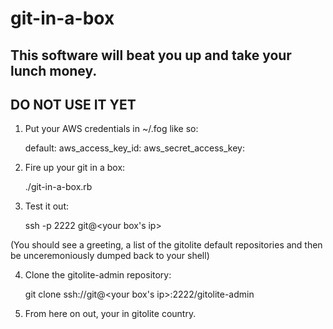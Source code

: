 # git-in-a-box

## This software will beat you up and take your lunch money.

## DO NOT USE IT YET

1. Put your AWS credentials in ~/.fog like so:

    default:
      aws_access_key_id: <your key here>
      aws_secret_access_key: <your secret here>

2. Fire up your git in a box:

    ./git-in-a-box.rb

3. Test it out:

    ssh -p 2222 git@<your box's ip>

(You should see a greeting, a list of the gitolite default repositories and then be unceremoniously dumped back to your shell)

4. Clone the gitolite-admin repository:

    git clone ssh://git@<your box's ip>:2222/gitolite-admin

5. From here on out, your in gitolite country.

